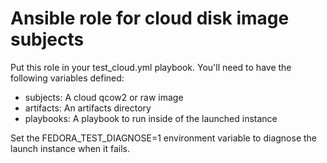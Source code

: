 # Ansible role for cloud disk image subjects

Put this role in your test_cloud.yml playbook. You'll need
to have the following variables defined:

 * subjects: A cloud qcow2 or raw image
 * artifacts: An artifacts directory
 * playbooks: A playbook to run inside of the launched instance

Set the FEDORA_TEST_DIAGNOSE=1 environment variable to diagnose
the launch instance when it fails.

